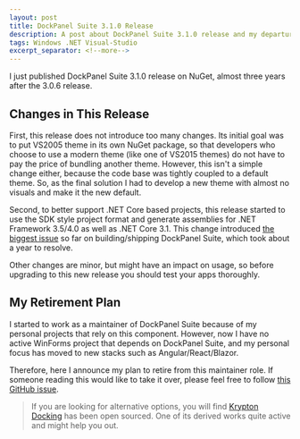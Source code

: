 ```yaml
---
layout: post
title: DockPanel Suite 3.1.0 Release
description: A post about DockPanel Suite 3.1.0 release and my departure from this open source project
tags: Windows .NET Visual-Studio
excerpt_separator: <!--more-->
---
```


I just published DockPanel Suite 3.1.0 release on NuGet, almost three years after the 3.0.6 release.
<!--more-->

## Changes in This Release
First, this release does not introduce too many changes. Its initial goal was to put VS2005 theme in its own NuGet package, so that developers who choose to use a modern theme (like one of VS2015 themes) do not have to pay the price of bundling another theme. However, this isn't a simple change either, because the code base was tightly coupled to a default theme. So, as the final solution I had to develop a new theme with almost no visuals and make it the new default.

Second, to better support .NET Core based projects, this release started to use the SDK style project format and generate assemblies for .NET Framework 3.5/4.0 as well as .NET Core 3.1. This change introduced [the biggest issue](https://github.com/dockpanelsuite/dockpanelsuite/issues/616) so far on building/shipping DockPanel Suite, which took about a year to resolve.

Other changes are minor, but might have an impact on usage, so before upgrading to this new release you should test your apps thoroughly.

## My Retirement Plan
I started to work as a maintainer of DockPanel Suite because of my personal projects that rely on this component. However, now I have no active WinForms project that depends on DockPanel Suite, and my personal focus has moved to new stacks such as Angular/React/Blazor.

Therefore, here I announce my plan to retire from this maintainer role. If someone reading this would like to take it over, please feel free to follow [this GitHub issue](https://github.com/dockpanelsuite/dockpanelsuite/issues/663).

> If you are looking for alternative options, you will find [Krypton Docking](https://github.com/ComponentFactory/Krypton) has been open sourced. One of its derived works quite active and might help you out.
